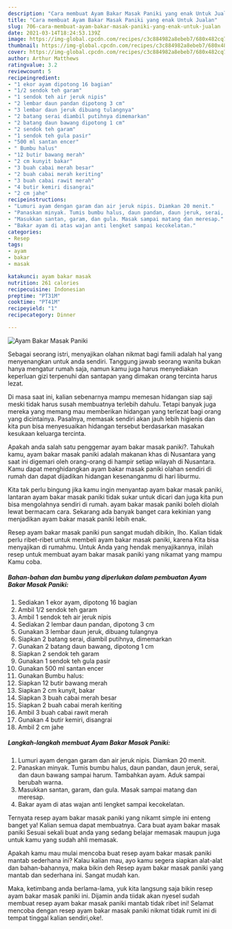 ```yaml
---
description: "Cara membuat Ayam Bakar Masak Paniki yang enak Untuk Jualan"
title: "Cara membuat Ayam Bakar Masak Paniki yang enak Untuk Jualan"
slug: 706-cara-membuat-ayam-bakar-masak-paniki-yang-enak-untuk-jualan
date: 2021-03-14T18:24:53.139Z
image: https://img-global.cpcdn.com/recipes/c3c884982a8ebeb7/680x482cq70/ayam-bakar-masak-paniki-foto-resep-utama.jpg
thumbnail: https://img-global.cpcdn.com/recipes/c3c884982a8ebeb7/680x482cq70/ayam-bakar-masak-paniki-foto-resep-utama.jpg
cover: https://img-global.cpcdn.com/recipes/c3c884982a8ebeb7/680x482cq70/ayam-bakar-masak-paniki-foto-resep-utama.jpg
author: Arthur Matthews
ratingvalue: 3.2
reviewcount: 5
recipeingredient:
- "1 ekor ayam dipotong 16 bagian"
- "1/2 sendok teh garam"
- "1 sendok teh air jeruk nipis"
- "2 lembar daun pandan dipotong 3 cm"
- "3 lembar daun jeruk dibuang tulangnya"
- "2 batang serai diambil putihnya dimemarkan"
- "2 batang daun bawang dipotong 1 cm"
- "2 sendok teh garam"
- "1 sendok teh gula pasir"
- "500 ml santan encer"
- " Bumbu halus"
- "12 butir bawang merah"
- "2 cm kunyit bakar"
- "3 buah cabai merah besar"
- "2 buah cabai merah keriting"
- "3 buah cabai rawit merah"
- "4 butir kemiri disangrai"
- "2 cm jahe"
recipeinstructions:
- "Lumuri ayam dengan garam dan air jeruk nipis. Diamkan 20 menit."
- "Panaskan minyak. Tumis bumbu halus, daun pandan, daun jeruk, serai, dan daun bawang sampai harum. Tambahkan ayam. Aduk sampai berubah warna."
- "Masukkan santan, garam, dan gula. Masak sampai matang dan meresap."
- "Bakar ayam di atas wajan anti lengket sampai kecokelatan."
categories:
- Resep
tags:
- ayam
- bakar
- masak

katakunci: ayam bakar masak 
nutrition: 261 calories
recipecuisine: Indonesian
preptime: "PT31M"
cooktime: "PT41M"
recipeyield: "1"
recipecategory: Dinner

---
```



![Ayam Bakar Masak Paniki](https://img-global.cpcdn.com/recipes/c3c884982a8ebeb7/680x482cq70/ayam-bakar-masak-paniki-foto-resep-utama.jpg)

Sebagai seorang istri, menyajikan olahan nikmat bagi famili adalah hal yang menyenangkan untuk anda sendiri. Tanggung jawab seorang  wanita bukan hanya mengatur rumah saja, namun kamu juga harus menyediakan keperluan gizi terpenuhi dan santapan yang dimakan orang tercinta harus lezat.

Di masa  saat ini, kalian sebenarnya mampu memesan hidangan siap saji meski tidak harus susah membuatnya terlebih dahulu. Tetapi banyak juga mereka yang memang mau memberikan hidangan yang terlezat bagi orang yang dicintainya. Pasalnya, memasak sendiri akan jauh lebih higienis dan kita pun bisa menyesuaikan hidangan tersebut berdasarkan masakan kesukaan keluarga tercinta. 



Apakah anda salah satu penggemar ayam bakar masak paniki?. Tahukah kamu, ayam bakar masak paniki adalah makanan khas di Nusantara yang saat ini digemari oleh orang-orang di hampir setiap wilayah di Nusantara. Kamu dapat menghidangkan ayam bakar masak paniki olahan sendiri di rumah dan dapat dijadikan hidangan kesenanganmu di hari liburmu.

Kita tak perlu bingung jika kamu ingin menyantap ayam bakar masak paniki, lantaran ayam bakar masak paniki tidak sukar untuk dicari dan juga kita pun bisa mengolahnya sendiri di rumah. ayam bakar masak paniki boleh diolah lewat bermacam cara. Sekarang ada banyak banget cara kekinian yang menjadikan ayam bakar masak paniki lebih enak.

Resep ayam bakar masak paniki pun sangat mudah dibikin, lho. Kalian tidak perlu ribet-ribet untuk membeli ayam bakar masak paniki, karena Kita bisa menyajikan di rumahmu. Untuk Anda yang hendak menyajikannya, inilah resep untuk membuat ayam bakar masak paniki yang nikamat yang mampu Kamu coba.

<!--inarticleads1-->

##### Bahan-bahan dan bumbu yang diperlukan dalam pembuatan Ayam Bakar Masak Paniki:

1. Sediakan 1 ekor ayam, dipotong 16 bagian
1. Ambil 1/2 sendok teh garam
1. Ambil 1 sendok teh air jeruk nipis
1. Sediakan 2 lembar daun pandan, dipotong 3 cm
1. Gunakan 3 lembar daun jeruk, dibuang tulangnya
1. Siapkan 2 batang serai, diambil putihnya, dimemarkan
1. Gunakan 2 batang daun bawang, dipotong 1 cm
1. Siapkan 2 sendok teh garam
1. Gunakan 1 sendok teh gula pasir
1. Gunakan 500 ml santan encer
1. Gunakan  Bumbu halus:
1. Siapkan 12 butir bawang merah
1. Siapkan 2 cm kunyit, bakar
1. Siapkan 3 buah cabai merah besar
1. Siapkan 2 buah cabai merah keriting
1. Ambil 3 buah cabai rawit merah
1. Gunakan 4 butir kemiri, disangrai
1. Ambil 2 cm jahe




<!--inarticleads2-->

##### Langkah-langkah membuat Ayam Bakar Masak Paniki:

1. Lumuri ayam dengan garam dan air jeruk nipis. Diamkan 20 menit.
1. Panaskan minyak. Tumis bumbu halus, daun pandan, daun jeruk, serai, dan daun bawang sampai harum. Tambahkan ayam. Aduk sampai berubah warna.
1. Masukkan santan, garam, dan gula. Masak sampai matang dan meresap.
1. Bakar ayam di atas wajan anti lengket sampai kecokelatan.




Ternyata resep ayam bakar masak paniki yang nikamt simple ini enteng banget ya! Kalian semua dapat membuatnya. Cara buat ayam bakar masak paniki Sesuai sekali buat anda yang sedang belajar memasak maupun juga untuk kamu yang sudah ahli memasak.

Apakah kamu mau mulai mencoba buat resep ayam bakar masak paniki mantab sederhana ini? Kalau kalian mau, ayo kamu segera siapkan alat-alat dan bahan-bahannya, maka bikin deh Resep ayam bakar masak paniki yang mantab dan sederhana ini. Sangat mudah kan. 

Maka, ketimbang anda berlama-lama, yuk kita langsung saja bikin resep ayam bakar masak paniki ini. Dijamin anda tiidak akan nyesel sudah membuat resep ayam bakar masak paniki mantab tidak ribet ini! Selamat mencoba dengan resep ayam bakar masak paniki nikmat tidak rumit ini di tempat tinggal kalian sendiri,oke!.

